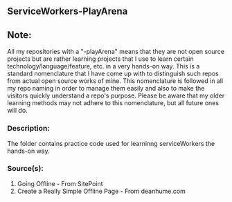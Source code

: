 ## ServiceWorkers-PlayArena

Note:
-----
All my repositories with a "-playArena" means that they are not open source projects but are rather learning projects
that I use to learn certain technology/language/feature, etc. in a very hands-on way.
This is a standard nomenclature that I have come up with to distinguish such repos from actual open source works of mine. This nomenclature is followed in all my repo naming in order to manage them easily and also to make the visitors quickly understand a repo's purpose.
Please be aware that my older learning methods may not adhere to this nomenclature, but all future ones will do. 

### Description:

The folder contains practice code used for learninng serviceWorkers the hands-on way.

### Source(s):

1. Going Offline -  From SitePoint
2. Create a Really Simple Offline Page - From deanhume.com
